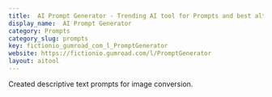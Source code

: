 ```yaml
---
title:  AI Prompt Generator - Trending AI tool for Prompts and best alternatives
display_name:  AI Prompt Generator
category: Prompts
category_slug: prompts
key: fictionio_gumroad_com_l_PromptGenerator
website: https://fictionio.gumroad.com/l/PromptGenerator
layout: aitool
---
```


Created descriptive text prompts for image conversion.
